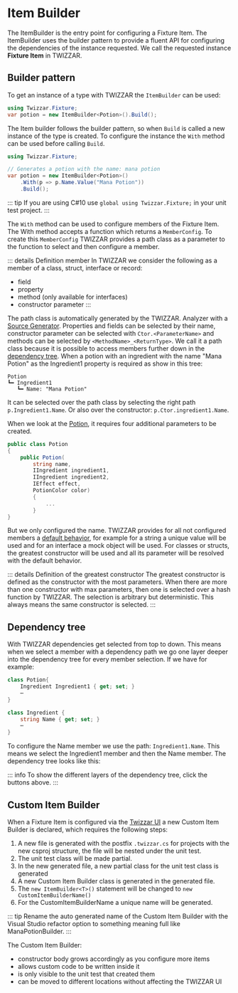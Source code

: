 <script setup lang="ts">
import { defineClientComponent } from 'vitepress';

import DocImg from '../../components/DocImg.vue'

// see https://vitepress.dev/guide/ssr-compat
const Animation = defineClientComponent(() => {
    return import('../../components/Animation.vue')
});

import dependencyAnimation from '../animations/dependecy-animation.js?url';

const fixtureUrl = "../api/Twizzar.Fixture/";

const itemBuilderUrl = `${fixtureUrl}ItemBuilder-2.html`;
const buildUrl = `${fixtureUrl}ItemBuilder-2/Build.html`;
const withUrl = `${fixtureUrl}ItemBuilder-2/With.html`;

const memberConfigUrl = "../api/Twizzar.Fixture.Member/MemberConfig-1.html";

// image source
import TwizzarNestedFiles from '../images/Twizzar_Nested_Files.png';
import TwizzarCustomItemBuilder from '../images/Twizzar_Custom_Item_Builder.png';
</script>

# Item Builder

The <a :href="itemBuilderUrl">ItemBuilder</a> is the entry point for configuring a Fixture Item. The <a :href="itemBuilderUrl">ItemBuilder</a> uses the builder pattern to provide a fluent API for configuring the dependencies of the instance requested. We call the requested instance **Fixture Item** in TWIZZAR.

## Builder pattern

To get an instance of a type with TWIZZAR the `ItemBuilder` can be used:

```c#
using Twizzar.Fixture;
var potion = new ItemBuilder<Potion>().Build();
```

The Item builder follows the builder pattern, so when <a :href="buildUrl">`Build`</a> is called a new instance of the type is created. To configure the instance the <a :href="withUrl">`With`</a> method can be used before calling <a :href="buildUrl">`Build`</a>.

```c#
using Twizzar.Fixture;

// Generates a potion with the name: mana potion
var potion = new ItemBuilder<Potion>()
    .With(p => p.Name.Value("Mana Potion"))
    .Build();
```

::: tip
If you are using C#10 use `global using Twizzar.Fixture;` in your unit test project.
:::

The <a :href="withUrl">`With`</a> method can be used to configure members of the Fixture Item. The With method accepts a function which returns a <a :href="memberConfigUrl">`MemberConfig`</a>. To create this <a :href="memberConfigUrl">`MemberConfig`</a> TWIZZAR provides a path class as a parameter to the function to select and then configure a member.

::: details Definition member
In TWIZZAR we consider the following as a member of a class, struct, interface or record:

-   field
-   property
-   method (only available for interfaces)
-   constructor parameter
    :::

The path class is automatically generated by the TWIZZAR. Analyzer with a [Source Generator](https://learn.microsoft.com/en-us/dotnet/csharp/roslyn-sdk/source-generators-overview). Properties and fields can be selected by their name, constructor parameter can be selected with `Ctor.<ParameterName>` and methods can be selected by `<MethodName>_<ReturnType>`. We call it a path class because it is possible to access members further down in the [dependency tree](#dependency-tree). When a potion with an ingredient with the name "Mana Potion" as the Ingredient1 property is required as show in this tree:

```
Potion
┗━ Ingredient1
   ┗━ Name: "Mana Potion"
```

It can be selected over the path class by selecting the right path `p.Ingredient1.Name`. Or also over the constructor: `p.Ctor.ingredient1.Name`.

When we look at the [Potion](https://github.com/Twizzar/Twizzar.Examples/blob/main/examples/PotionDeliveryService/PotionDeliveryService/Potions.cs), it requires four additional parameters to be created.

```c#
public class Potion
{
    public Potion(
        string name,
        IIngredient ingredient1,
        IIngredient ingredient2,
        IEffect effect,
        PotionColor color)
        {
            ...
        }
}
```

But we only configured the name. TWIZZAR provides for all not configured members a [default behavior](./default-behavior), for example for a string a unique value will be used and for an interface a mock object will be used. For classes or structs, the greatest constructor will be used and all its parameter will be resolved with the default behavior.

::: details Definition of the greatest constructor
The greatest constructor is defined as the constructor with the most parameters. When there are more than one constructor with max parameters, then one is selected over a hash function by TWIZZAR. The selection is arbitrary but deterministic. This always means the same constructor is selected.
:::

## Dependency tree

With TWIZZAR dependencies get selected from top to down. This means when we select a member with a dependency path we go one layer deeper into the dependency tree for every member selection.
If we have for example:

```c#
class Potion{
    Ingredient Ingredient1 { get; set; }
    ⋯
}

class Ingredient {
    string Name { get; set; }
    ⋯
}
```

To configure the Name member we use the path: `Ingredient1.Name`. This means we select the Ingredient1 member and then the Name member. The dependency tree looks like this:
<ClientOnly>
    <Animation :project="dependencyAnimation"/>
</ClientOnly>

::: info
To show the different layers of the dependency tree, click the buttons above.
:::

## Custom Item Builder

When a Fixture Item is configured via the [Twizzar UI](./twizzar-ui) a new Custom Item Builder is declared, which requires the following steps:

1.  A new file is generated with the postfix `.twizzar.cs` for projects with the new csproj structure, the file will be nested under the unit test.
    <DocImg :src="TwizzarNestedFiles" alt="Nested Files"/>
2.  The unit test class will be made partial.
3.  In the new generated file, a new partial class for the unit test class is generated
4.  A new Custom Item Builder class is generated in the generated file.
5.  The `new ItemBuilder<T>()` statement will be changed to `new CustomItemBuilderName()`
6.  For the CustomItemBuilderName a unique name will be generated.

<DocImg :src="TwizzarCustomItemBuilder" alt="Custom Item Builder"/>

::: tip
Rename the auto generated name of the Custom Item Builder with the Visual Studio refactor option to something meaning full like ManaPotionBuilder.
:::

The Custom Item Builder:
* constructor body grows accordingly as you configure more items
* allows custom code to be written inside it
* is only visible to the unit test that created them
* can be moved to different locations without affecting the TWIZZAR UI

